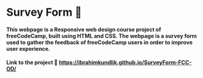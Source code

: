 # Survey Form 🔰

#### This webpage is a Responsive web design course project of freeCodeCamp, built using HTML and CSS. The webpage is a survey form used to gather the feedback of freeCodeCamp users in order to improve user experience.

#### Link to the project 🔗 https://ibrahimkundlik.github.io/SurveyForm-FCC-OD/
